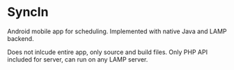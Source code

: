 # SyncIn
Android mobile app for scheduling. Implemented with native Java and LAMP backend.

Does not inlcude entire app, only source and build files. Only PHP API included for server, can run on any LAMP server.
